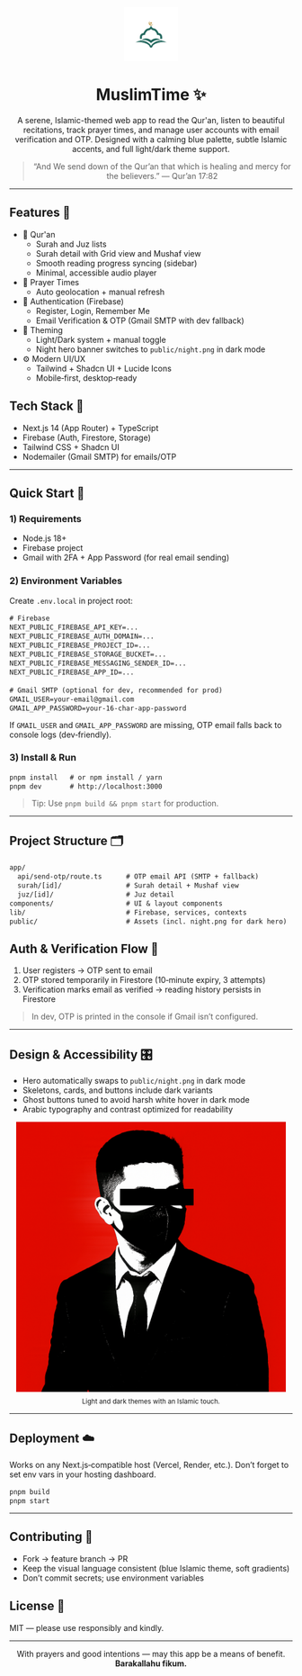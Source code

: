 <div align="center">

<img src="public/logo.png" alt="MuslimTime Logo" width="96" />

# MuslimTime ✨

A serene, Islamic-themed web app to read the Qur'an, listen to beautiful recitations, track prayer times, and manage user accounts with email verification and OTP. Designed with a calming blue palette, subtle Islamic accents, and full light/dark theme support.

> “And We send down of the Qur’an that which is healing and mercy for the believers.” — Qur’an 17:82

</div>

---

## Features 🌙
- 📖 Qur'an
  - Surah and Juz lists
  - Surah detail with Grid view and Mushaf view
  - Smooth reading progress syncing (sidebar)
  - Minimal, accessible audio player
- 🕌 Prayer Times
  - Auto geolocation + manual refresh
- 🔐 Authentication (Firebase)
  - Register, Login, Remember Me
  - Email Verification & OTP (Gmail SMTP with dev fallback)
- 🎨 Theming
  - Light/Dark system + manual toggle
  - Night hero banner switches to `public/night.png` in dark mode
- ⚙️ Modern UI/UX
  - Tailwind + Shadcn UI + Lucide Icons
  - Mobile‑first, desktop‑ready

## Tech Stack 🧰
- Next.js 14 (App Router) + TypeScript
- Firebase (Auth, Firestore, Storage)
- Tailwind CSS + Shadcn UI
- Nodemailer (Gmail SMTP) for emails/OTP

---

## Quick Start 🚀
### 1) Requirements
- Node.js 18+
- Firebase project
- Gmail with 2FA + App Password (for real email sending)

### 2) Environment Variables
Create `.env.local` in project root:

```
# Firebase
NEXT_PUBLIC_FIREBASE_API_KEY=...
NEXT_PUBLIC_FIREBASE_AUTH_DOMAIN=...
NEXT_PUBLIC_FIREBASE_PROJECT_ID=...
NEXT_PUBLIC_FIREBASE_STORAGE_BUCKET=...
NEXT_PUBLIC_FIREBASE_MESSAGING_SENDER_ID=...
NEXT_PUBLIC_FIREBASE_APP_ID=...

# Gmail SMTP (optional for dev, recommended for prod)
GMAIL_USER=your-email@gmail.com
GMAIL_APP_PASSWORD=your-16-char-app-password
```

If `GMAIL_USER` and `GMAIL_APP_PASSWORD` are missing, OTP email falls back to console logs (dev‑friendly).

### 3) Install & Run
```
pnpm install   # or npm install / yarn
pnpm dev       # http://localhost:3000
```

> Tip: Use `pnpm build && pnpm start` for production.

---

## Project Structure 🗂️
```
app/
  api/send-otp/route.ts      # OTP email API (SMTP + fallback)
  surah/[id]/                # Surah detail + Mushaf view
  juz/[id]/                  # Juz detail
components/                  # UI & layout components
lib/                         # Firebase, services, contexts
public/                      # Assets (incl. night.png for dark hero)
```

## Auth & Verification Flow 🔄
1. User registers → OTP sent to email
2. OTP stored temporarily in Firestore (10‑minute expiry, 3 attempts)
3. Verification marks email as verified → reading history persists in Firestore

> In dev, OTP is printed in the console if Gmail isn’t configured.

---

## Design & Accessibility 🎛️
- Hero automatically swaps to `public/night.png` in dark mode
- Skeletons, cards, and buttons include dark variants
- Ghost buttons tuned to avoid harsh white hover in dark mode
- Arabic typography and contrast optimized for readability

<div align="center">
  <img src="public/people.png" alt="Preview" width="480" />
  <br/>
  <sub>Light and dark themes with an Islamic touch.</sub>
</div>

---

## Deployment ☁️
Works on any Next.js‑compatible host (Vercel, Render, etc.). Don’t forget to set env vars in your hosting dashboard.

```
pnpm build
pnpm start
```

---

## Contributing 🤝
- Fork → feature branch → PR
- Keep the visual language consistent (blue Islamic theme, soft gradients)
- Don’t commit secrets; use environment variables

## License 📄
MIT — please use responsibly and kindly.

---

<div align="center">
  With prayers and good intentions — may this app be a means of benefit. <br/>
  <b>Barakallahu fikum.</b>
</div>
